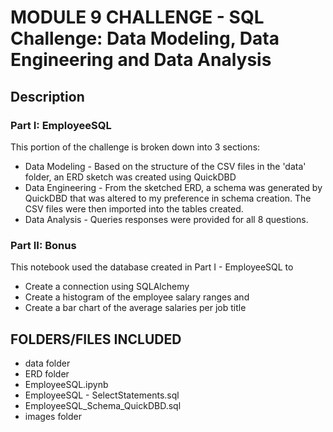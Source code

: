 # MODULE 9 CHALLENGE - SQL Challenge: Data Modeling, Data Engineering and Data Analysis

## Description

### Part I: EmployeeSQL
This portion of the challenge is broken down into 3 sections: 
* Data Modeling - Based on the structure of the CSV files in the 'data' folder, an ERD sketch was created using QuickDBD
* Data Engineering - From the sketched ERD, a schema was generated by QuickDBD that was altered to my preference in schema creation. The CSV files were then imported into the tables created.
* Data Analysis - Queries responses were provided for all 8 questions.


### Part II: Bonus
This notebook used the database created in Part I - EmployeeSQL to 
* Create a connection using SQLAlchemy
* Create a histogram of the employee salary ranges and
* Create a bar chart of the average salaries per job title


## FOLDERS/FILES INCLUDED
* data folder
* ERD folder
* EmployeeSQL.ipynb
* EmployeeSQL - SelectStatements.sql
* EmployeeSQL_Schema_QuickDBD.sql
* images folder